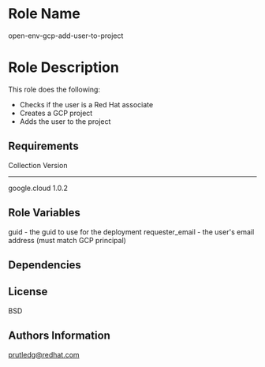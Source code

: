 Role Name
=========

open-env-gcp-add-user-to-project

Role Description
================

This role does the following:
- Checks if the user is a Red Hat associate
- Creates a GCP project
- Adds the user to the project

Requirements
------------

Collection   Version
------------ -------
google.cloud 1.0.2

Role Variables
--------------

guid - the guid to use for the deployment
requester_email - the user's email address (must match GCP principal)

Dependencies
------------

License
-------

BSD

Authors Information
------------------
prutledg@redhat.com
